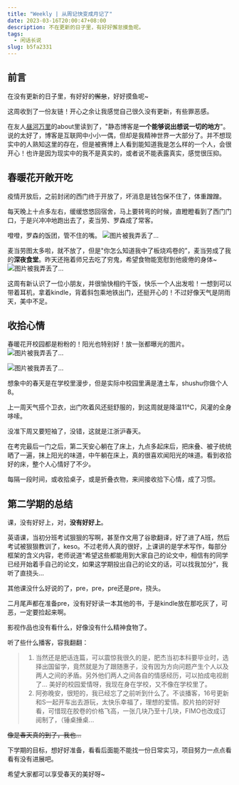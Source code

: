 ```yaml
---
title: "Weekly | 从周记快变成月记了"
date: 2023-03-16T20:00:47+08:00
description: 不在更新的日子里，有好好懈怠摸鱼呢。
tags:
  - 闲话长说
slug: b5fa2331
---
```


## 前言

在没有更新的日子里，有好好的~~懈怠~~，好好摸鱼呢~

这周收到了一份友链！开心之余让我感觉自己很久没有更新，有些罪恶感。

在友人[昼河万里](https://tothemoonriver.icu/)的about里读到了，"静态博客是**一个能够说出想说一切的地方**"。说的太好了，博客是互联网中小小一偶，但却是我精神世界一大部分了。并不想现实中的人熟知这里的存在，但是被赛博上人看到能知道我是怎么样的一个人，会很开心！也许是因为现实中的我不是真实的，或者说不能表露真实，感觉很压抑。

## 春暖花开敞开吃

疫情开放后，之前封闭的西门终于开放了，坏消息是钱包保不住了，体重蹭蹭。

每天晚上十点多左右，缓缓悠悠回宿舍，马上要转弯的时候，直瞪瞪看到了西门门口，于是兴冲冲地跑出去了，麦当劳、罗森成了常客。

噔噔，罗森的饭团，管不住的嘴。
![图片被我弄丢了...](http://pic.shixiaocaia.fun/202303162002477.jpeg)

麦当劳图太多啦，就不放了，但是"你怎么知道我中了板烧鸡卷的”，麦当劳成了我的**深夜食堂**。昨天还拖着师兄去吃了穷鬼，希望食物能宽慰到他疲倦的身体~
![图片被我弄丢了...](http://pic.shixiaocaia.fun/202303162002862.jpg)

这周有新认识了一位小朋友，并很愉快相约干饭，快乐一个人出发啦！一想到可以带着耳机，拿着kindle，背着斜包乘地铁出门，还挺开心的！不过好像天气是阴雨天，美中不足。

## 收拾心情

春暖花开校园都是粉粉的！阳光也特别好！放一张都曝光的图片。
![图片被我弄丢了...](http://pic.shixiaocaia.fun/202303162002731.jpg)

![图片被我弄丢了...](http://pic.shixiaocaia.fun/202303162002325.jpg)

想象中的春天是在学校里漫步，但是实际中校园里满是渣土车，shushu你做个人8。

上一周天气搭个卫衣，出门吹着风还挺舒服的，到这周就是降温11°C，风灌的全身哆嗦。

没准下周又要短袖了，没错，这就是江浙沪春天。

在考完最后一门之后，第二天安心躺在了床上，九点多起床后，把床叠、被子统统晒了一遍，抹上阳光的味道，中午躺在床上，真的很喜欢闻阳光的味道。看到收拾好的床，整个人心情好了不少。

每隔一段时间，或收拾桌子，或是折叠衣物，来间接收拾下心情，成了习惯。

## 第二学期的总结

课，没有好好上，对，**没有好好上**。

英语课，当初分班考试狠狠的写啊，甚至作文用了谷歌翻译，好了进了A班，然后考试被狠狠教训了，keso。不过老师人真的很好，上课讲的是学术写作，每部分框架的含义内容，老师说道“希望这些都能用到大家自己的论文中，相信有的同学已经开始着手自己的论文，如果这学期投出自己的论文的话，可以找我加分“，我听了直挠头...

其他课没什么好说的了，pre，pre，pre还是pre，挠头。

二月尾声都在准备pre，没有好好读一本其他的书，于是kindle放在那吃灰了，可恶，一定要捡起来啊。

影视作品也没有看什么，好像没有什么精神食物了。

听了些什么播客，容我翻翻：
> 1. 当然还是肥话连篇，可以震惊我很久的是，肥杰当初本科要毕业时，选择出国留学，竟然就是为了跟随惠子，没有因为方向问题产生个人以及两人之间的矛盾。另外他们两人之间各自的情感经历，可以拍成电视剧了... 美好的校园爱情呀，我现在身在学校，又不像在学校里了。
> 2. 阿弥晚安，很短的，我已经忘了之前听到什么了。不谈播客，16号更新和S一起开车出去游玩，太快乐幸福了，理想的爱情。胶片拍的好好看，可惜现在胶卷的价格飞高，一张几块乃至十几块，FIMO也改成订阅制了，（锤桌捶桌...

~~像是春天真的到了，我也...~~

下学期的目标，想好好准备，看看后面能不能找一份日常实习，项目努力一点点看看有没有进展吧。

希望大家都可以享受春天的美好呀~









